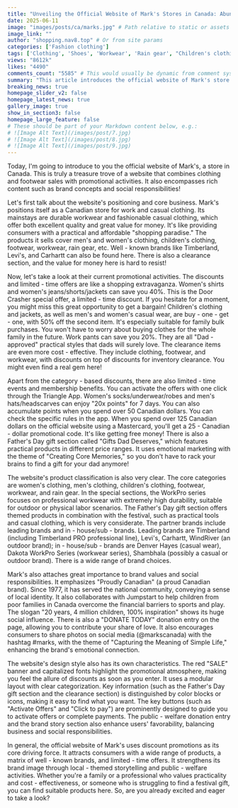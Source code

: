 ```yaml
---
title: "Unveiling the Official Website of Mark's Stores in Canada: Abundant Discounts, Wide Range of Brands, and Super Cost-effective Shopping"
date: 2025-06-11
image: "images/posts/ca/marks.jpg" # Path relative to static or assets
image_link: ""
author: "shopping.nav8.top" # Or from site params
categories: ['Fashion clothing']
tags: ['Clothing', 'Shoes', 'Workwear', 'Rain gear', "Children's clothing", "Men's clothing", "Women's clothing", 'Casual wear', 'Work pants', "Women's shirts", "Women's jeans", "Women's shorts", "Women's jackets", 'Hats', 'Tools', 'Electronic products', 'Household items', 'Sports goods', 'Online store services']
views: "8612k"
likes: "4490"
comments_count: "5585" # This would usually be dynamic from comment system
summary: "This article introduces the official website of Mark's store in Canada. It is positioned as a work and casual clothing store, offering a wide range of products from numerous brands. It has significant promotional activities, including various discounts, limited-time events, and membership benefits. The website has clear categorization and its design highlights the promotional atmosphere. It also emphasizes brand value and social responsibility, making it suitable for families, office workers, and those looking for gifts during festivals. "
breaking_news: true   
homepage_slider_v2: false  
homepage_latest_news: true  
gallery_image: true  
show_in_section3: false
homepage_large_feature: false
# These should be part of your Markdown content below, e.g.:
# ![Image Alt Text](/images/post/7.jpg)
# ![Image Alt Text](/images/post/8.jpg)
# ![Image Alt Text](/images/post/9.jpg)
---
```


Today, I'm going to introduce to you the official website of Mark's, a store in Canada. This is truly a treasure trove of a website that combines clothing and footwear sales with promotional activities. It also encompasses rich content such as brand concepts and social responsibilities!

Let's first talk about the website's positioning and core business. Mark's positions itself as a Canadian store for work and casual clothing. Its mainstays are durable workwear and fashionable casual clothing, which offer both excellent quality and great value for money. It's like providing consumers with a practical and affordable "shopping paradise." The products it sells cover men's and women's clothing, children's clothing, footwear, workwear, rain gear, etc. Well - known brands like Timberland, Levi's, and Carhartt can also be found here. There is also a clearance section, and the value for money here is hard to resist!

Now, let's take a look at their current promotional activities. The discounts and limited - time offers are like a shopping extravaganza. Women's shirts and women's jeans/shorts/jackets can save you 40%. This is the Door Crasher special offer, a limited - time discount. If you hesitate for a moment, you might miss this great opportunity to get a bargain! Children's clothing and jackets, as well as men's and women's casual wear, are buy - one - get - one, with 50% off the second item. It's especially suitable for family bulk purchases. You won't have to worry about buying clothes for the whole family in the future. Work pants can save you 20%. They are all "Dad - approved" practical styles that dads will surely love. The clearance items are even more cost - effective. They include clothing, footwear, and workwear, with discounts on top of discounts for inventory clearance. You might even find a real gem here!

Apart from the category - based discounts, there are also limited - time events and membership benefits. You can activate the offers with one click through the Triangle App. Women's socks/underwear/robes and men's hats/headscarves can enjoy "20x points" for 7 days. You can also accumulate points when you spend over 50 Canadian dollars. You can check the specific rules in the app. When you spend over 125 Canadian dollars on the official website using a Mastercard, you'll get a 25 - Canadian - dollar promotional code. It's like getting free money! There is also a Father's Day gift section called "Gifts Dad Deserves," which features practical products in different price ranges. It uses emotional marketing with the theme of "Creating Core Memories," so you don't have to rack your brains to find a gift for your dad anymore!

The website's product classification is also very clear. The core categories are women's clothing, men's clothing, children's clothing, footwear, workwear, and rain gear. In the special sections, the WorkPro series focuses on professional workwear with extremely high durability, suitable for outdoor or physical labor scenarios. The Father's Day gift section offers themed products in combination with the festival, such as practical tools and casual clothing, which is very considerate. The partner brands include leading brands and in - house/sub - brands. Leading brands are Timberland (including Timberland PRO professional line), Levi's, Carhartt, WindRiver (an outdoor brand); in - house/sub - brands are Denver Hayes (casual wear), Dakota WorkPro Series (workwear series), Shambhala (possibly a casual or outdoor brand). There is a wide range of brand choices.

Mark's also attaches great importance to brand values and social responsibilities. It emphasizes "Proudly Canadian" (a proud Canadian brand). Since 1977, it has served the national community, conveying a sense of local identity. It also collaborates with Jumpstart to help children from poor families in Canada overcome the financial barriers to sports and play. The slogan "20 years, 4 million children, 100% inspiration" shows its huge social influence. There is also a "DONATE TODAY" donation entry on the page, allowing you to contribute your share of love. It also encourages consumers to share photos on social media (@markscanada) with the hashtag #marks, with the theme of "Capturing the Meaning of Simple Life," enhancing the brand's emotional connection.

The website's design style also has its own characteristics. The red "SALE" banner and capitalized fonts highlight the promotional atmosphere, making you feel the allure of discounts as soon as you enter. It uses a modular layout with clear categorization. Key information (such as the Father's Day gift section and the clearance section) is distinguished by color blocks or icons, making it easy to find what you want. The key buttons (such as "Activate Offers" and "Click to pay") are prominently designed to guide you to activate offers or complete payments. The public - welfare donation entry and the brand story section also enhance users' favorability, balancing business and social responsibilities.

In general, the official website of Mark's uses discount promotions as its core driving force. It attracts consumers with a wide range of products, a matrix of well - known brands, and limited - time offers. It strengthens its brand image through local - themed storytelling and public - welfare activities. Whether you're a family or a professional who values practicality and cost - effectiveness, or someone who is struggling to find a festival gift, you can find suitable products here. So, are you already excited and eager to take a look? 
